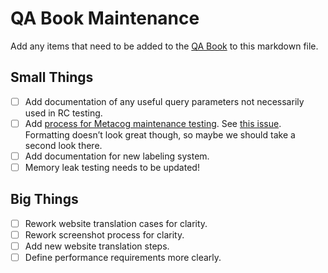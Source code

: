 # QA Book Maintenance

Add any items that need to be added to the [QA Book](https://github.com/phetsims/QA/blob/master/doc/qa-book.md) to this
markdown file.

## Small Things

- [ ] Add documentation of any useful query parameters not necessarily used in RC testing.
- [ ] Add [process for Metacog maintenance testing](https://github.com/phetsims/QA/issues/187#issue-360088338). See
[this issue](https://github.com/phetsims/QA/issues/191). Formatting doesn’t look great though, so maybe we should take
a second look there.
- [ ] Add documentation for new labeling system.
- [ ] Memory leak testing needs to be updated!

## Big Things

- [ ] Rework website translation cases for clarity.
- [ ] Rework screenshot process for clarity.
- [ ] Add new website translation steps.
- [ ] Define performance requirements more clearly.
